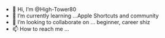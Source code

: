 - 👋 Hi, I’m @High-Tower80	
- 🌱 I’m currently learning ...Apple Shortcuts and community
- 💞️ I’m looking to collaborate on ... beginner, career shiz
- 📫 How to reach me ...

<!---
High-Tower80/High-Tower80 is a ✨ special ✨ repository because its `README.md` (this file) appears on your GitHub profile.
You can click the Preview link to take a look at your changes.
--->
